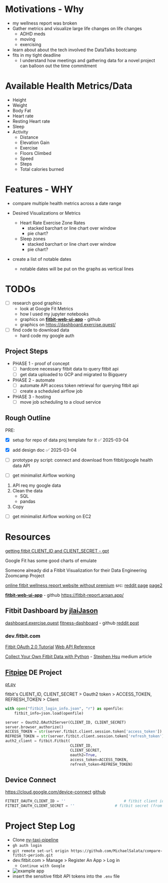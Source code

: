 
# Motivations - Why
- my wellness report was broken
- Gather metrics and visualize large life changes on life changes
	- ADHD meds
	- moving
	- exercising
- learn about about the tech involved the DataTalks bootcamp
- fits in my tight deadline
	- I understand how meetings and gathering data for a novel project can balloon out the time commitment

# Available Health Metrics/Data
- Height
- Weight
- Body Fat
- Heart rate
- Resting Heart rate
- Sleep
- Activity
	- Distance
	- Elevation Gain
	- Exercise
	- Floors Climbed
	- Speed
	- Steps
	- Total calories burned

# Features - WHY
- compare multiple health metrics across a date range

- Desired Visualizations or Metrics
	- Heart Rate Exercise Zone Rates
		- stacked barchart or line chart over window
		- pie chart?
	- Sleep zones
		- stacked barchart or line chart over window
		- pie chart?
- create a list of notable dates
	- notable dates will be put on the graphs as vertical lines

# TODOs
- [ ] research good graphics
	- look at Google Fit Metrics
	- how I used my jupyter notebooks
	- graphics on **[fitbit-web-ui-app](https://github.com/arpanghosh8453/fitbit-web-ui-app)** - github
	- graphics on https://dashboard.exercise.quest/
- [ ] find code to download data
	- hard code my google auth


## Project Steps
- PHASE 1 - proof of concept
	- [ ] hardcore necessary fitbit data to query fitbit api
	- [ ] get data uploaded to GCP and migrated to Bigquery
- PHASE 2 - automate
	- [ ] automate API access token retrieval for querying fitbit api
	- [ ] create a scheduled airflow job
- PHASE 3 - hosting
	- [ ] move job scheduling to a cloud service

## Rough Outline
PRE: 
- [x] setup for repo of data proj template for it ✅ 2025-03-04
- [x] add design doc ✅ 2025-03-04


- [ ] prototype py script: connect and download from fitbit/google health data API  


- [ ] get minimalist Airflow working
1. API req my google data
2. Clean the data
	- SQL
	- pandas
3. Copy

- [ ] get minimalist Airflow working on EC2

# Resources
 [getting fitbit CLIENT_ID and CLIENT_SECRET - gpt](https://chatgpt.com/c/67945566-6294-8008-963e-90d98c8ffd08)


Google Fit has some good charts of emulate

Someone already did a Fitibit Visualization for their Data Engineering Zoomcamp Project

[online fitbit wellness report website without premium](https://fitbit-report.arpan.app/)
src: [reddit page](https://www.reddit.com/r/fitbit/comments/15igabx/update_i_made_a_website_for_all_fitbit_owners/)  [page2](https://www.reddit.com/r/fitbit/comments/18kq520/i_made_a_website_for_all_fitbit_owners_where_you/)

**[fitbit-web-ui-app](https://github.com/arpanghosh8453/fitbit-web-ui-app)** - github
https://fitbit-report.arpan.app/

## Fitbit Dashboard by [jlai](https://github.com/jlai)[Jason](https://github.com/jlai)
[dashboard.exercise.quest](https://dashboard.exercise.quest/)
[fitness-dashboard](https://github.com/jlai/fitness-dashboard) - github
[reddit post](https://www.reddit.com/r/fitbit/comments/1eaccv3/fitness_dashboard_an_unofficial_web_dashboard_for/)

### dev.fitbit.com
[Fitbit OAuth 2.0 Tutorial](https://dev.fitbit.com/build/reference/web-api/troubleshooting-guide/oauth2-tutorial/?clientEncodedId=23R3K5&redirectUri=https://localhost:8000/&applicationType=PERSONAL)
[Web API Reference](https://dev.fitbit.com/build/reference/web-api/)

[Collect Your Own Fitbit Data with Python](https://medium.com/towards-data-science/collect-your-own-fitbit-data-with-python-ff145fa10873) - [Stephen Hsu](https://medium.com/@shsu14?source=post_page---byline--ff145fa10873---------------------------------------) medium article

## [Fitpipe](https://github.com/rickyriled/data_engineering_project_1/tree/main) DE Project
[pt.py](https://github.com/rickyriled/data_engineering_project_1/blob/main/pt.py)


fitbit's CLIENT_ID, CLIENT_SECRET  >  Oauth2 token  >  ACCESS_TOKEN, REFRESH_TOKEN  >  Client


```python
with open("fitbit_login_info.json", "r") as openfile:
    fitbit_info=json.load(openfile)

server = Oauth2.OAuth2Server(CLIENT_ID, CLIENT_SECRET)
server.browser_authorize()
ACCESS_TOKEN = str(server.fitbit.client.session.token['access_token'])
REFRESH_TOKEN = str(server.fitbit.client.session.token['refresh_token'])
auth2_client = fitbit.Fitbit(
							 CLIENT_ID,
							 CLIENT_SECRET,
							 oauth2=True, 
							 access_token=ACCESS_TOKEN, 
							 refresh_token=REFRESH_TOKEN)


```


## Device Connect
https://cloud.google.com/device-connect
[github](https://github.com/GoogleCloudPlatform/deviceconnect)


```python
FITBIT_OAUTH_CLIENT_ID = ''                          # fitbit client id (from dev.fitbit.com)
FITBIT_OAUTH_CLIENT_SECRET = ''                  # fitbit secret (from dev.fitbit.com)
```



# Project Step Log
- Clone [ny-taxi-pipeline](https://github.com/MichaelSalata/ny-taxi-pipeline)
- `gh auth login`
- `git remote set-url origin https://github.com/MichaelSalata/compare-fitbit-periods.git`
- dev.fitbit.com > Manage > Register An App > Log in
	- `Continue with Google`
- ![example app](https://miro.medium.com/v2/resize:fit:720/format:webp/1*UJHMOYsFZvrBmpNjFfpBJA.jpeg)
- insert the sensitive fitbit API tokens into the `.env` file

